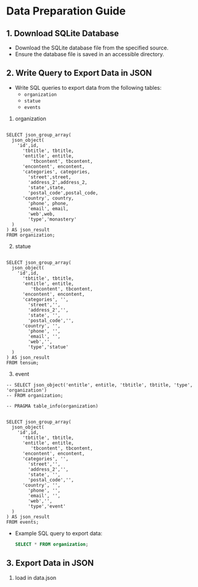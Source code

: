 # Data Preparation Guide

## 1. Download SQLite Database

- Download the SQLite database file from the specified source.
- Ensure the database file is saved in an accessible directory.

## 2. Write Query to Export Data in JSON

- Write SQL queries to export data from the following tables:
  - `organization`
  - `statue`
  - `events`

1. organization

```

SELECT json_group_array(
  json_object(
	'id',id,
      'tbtitle', tbtitle,
      'entitle', entitle,
		 'tbcontent', tbcontent,
      'encontent', encontent,
      'categories', categories,
		'street',street,
		'address_2',address_2,
		'state',state,
		'postal_code',postal_code,
      'country', country,
		'phone', phone,
		'email', email,
		'web',web,
		'type','monastery'
  )
) AS json_result
FROM organization;
```

2. statue

```

SELECT json_group_array(
  json_object(
	'id',id,
      'tbtitle', tbtitle,
      'entitle', entitle,
		 'tbcontent', tbcontent,
      'encontent', encontent,
      'categories', '',
		'street','',
		'address_2','',
		'state', '',
		'postal_code','',
      'country', '',
		'phone', '',
		'email', '',
		'web','',
		'type','statue'
  )
) AS json_result
FROM tensum;

```

3. event

```
-- SELECT json_object('entitle', entitle, 'tbtitle', tbtitle, 'type', 'organization')
-- FROM organization;

-- PRAGMA table_info(organization)


SELECT json_group_array(
  json_object(
	'id',id,
      'tbtitle', tbtitle,
      'entitle', entitle,
		 'tbcontent', tbcontent,
      'encontent', encontent,
      'categories', '',
		'street','',
		'address_2','',
		'state', '',
		'postal_code','',
      'country', '',
		'phone', '',
		'email', '',
		'web','',
		'type','event'
  )
) AS json_result
FROM events;
```

- Example SQL query to export data:
  ```sql
  SELECT * FROM organization;
  ```

## 3. Export Data in JSON

1. load in data.json
